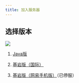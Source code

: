 ```yaml
---
title: 加入服务器
---
```


## 选择版本

![](/images/addserver-help.svg)

1. [Java版](java.md)

2. [基岩版（国际）](bedrock.md)

3. [基岩版（网易手机版）](bedrock-ne.md)（已停服）
